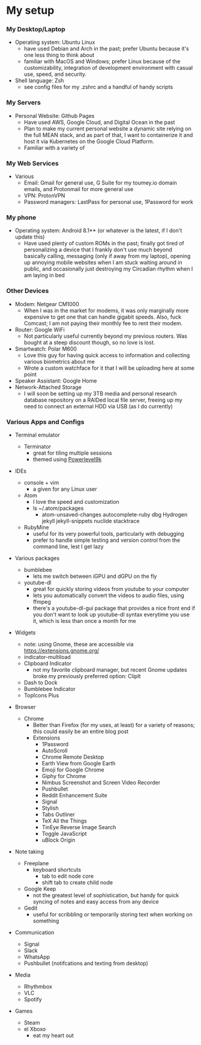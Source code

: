 # My setup

### My Desktop/Laptop

* Operating system: Ubuntu Linux
  * have used Debian and Arch in the past; prefer Ubuntu because it's one less thing to think about
  * familiar with MacOS and Windows; prefer Linux because of the customizability, integration of development environment with casual use, speed, and security.
* Shell language: Zsh
  * see config files for my .zshrc and a handful of handy scripts

### My Servers

* Personal Website: Github Pages
  * Have used AWS, Google Cloud, and Digital Ocean in the past
  * Plan to make my current personal website a dynamic site relying on the full MEAN stack, and as part of that, I want to containerize it and host it via Kubernetes on the Google Cloud Platform.
  * Familiar with a variety of

### My Web Services

* Various
  * Email: Gmail for general use, G Suite for my toumey.io domain emails, and Protonmail for more general use
  * VPN: ProtonVPN
  * Password managers: LastPass for personal use, 1Password for work

### My phone

* Operating system: Android 8.1** (or whatever is the latest, if I don't update this)
  * Have used plenty of custom ROMs in the past; finally got tired of personalizing a device that I frankly don't use much beyond basically calling, messaging (only if away from my laptop), opening up annoying mobile websites when I am stuck waiting around in public, and occasionally just destroying my Circadian rhythm when I am laying in bed

### Other Devices

* Modem: Netgear CM1000
  * When I was in the market for modems, it was only marginally more expensive to get one that can handle gigabit speeds. Also, fuck Comcast; I am not paying their monthly fee to rent their modem.
* Router: Google WiFi
  * Not particularly useful currently beyond my previous routers. Was bought at a steep discount though, so no love is lost.
* Smartwatch: Polar M600
  * Love this guy for having quick access to information and collecting various biometrics about me
  * Wrote a custom watchface for it that I will be uploading here at some point
* Speaker Assistant: Google Home
* Network-Attached Storage
  * I will soon be setting up my 3TB media and personal research database repository on a RAIDed local file server, freeing up my need to connect an external HDD via USB (as I do currently)

### Various Apps and Configs

* Terminal emulator
  * Terminator
    * great for tiling multiple sessions
    * themed using [Powerlevel9k](https://github.com/bhilburn/powerlevel9k)
* IDEs
  * console + vim
    * a given for any Linux user
  * Atom
    * I love the speed and customization
    * ls ~/.atom/packages
      * atom-unsaved-changes  autocomplete-ruby  dbg  Hydrogen	jekyll	jekyll-snippets  nuclide  stacktrace
  * RubyMine
    * useful for its very powerful tools, particularly with debugging
    * prefer to handle simple testing and version control from the command line, lest I get lazy
* Various packages
  * bumblebee
    * lets me switch between iGPU and dGPU on the fly
  * youtube-dl
    * great for quickly storing videos from youtube to your computer
    * lets you automatically convert the videos to audio files, using ffmpeg
    * there's a youtube-dl-gui package that provides a nice front end if you don't want to look up youtube-dl syntax everytime you use it, which is less than once a month for me
* Widgets
  * note: using Gnome, these are accessible via https://extensions.gnome.org/
  * indicator-multiload
  * Clipboard Indicator
    * not my favorite clipboard manager, but recent Gnome updates broke my previously preferred option: ClipIt
  * Dash to Dock
  * Bumblebee Indicator
  * TopIcons Plus
* Browser
  * Chrome
    * Better than Firefox (for my uses, at least) for a variety of reasons; this could easily be an entire blog post
    * Extensions
      * 1Password
      * AutoScroll
      * Chrome Remote Desktop
      * Earth View from Google Earth
      * Emoji for Google Chrome
      * Giphy for Chrome
      * Nimbus Screenshot and Screen Video Recorder
      * Pushbullet
      * Reddit Enhancement Suite
      * Signal
      * Stylish
      * Tabs Outliner
      * TeX All the Things
      * TinEye Reverse Image Search
      * Toggle JavaScript
      * uBlock Origin

* Note taking
  * Freeplane
    * keyboard shortcuts
      * tab to edit node core
      * shift tab to create child node
  * Google Keep
    * not the greatest level of sophistication, but handy for quick syncing of notes and easy access from any device
  * Gedit
    * useful for scribbling or temporarily storing text when working on something
* Communication
  * Signal
  * Slack
  * WhatsApp
  * Pushbullet (notifcations and texting from desktop)
* Media
  * Rhythmbox
  * VLC
  * Spotify
* Games
  * Steam
  * el Xboxo
    * eat my heart out
